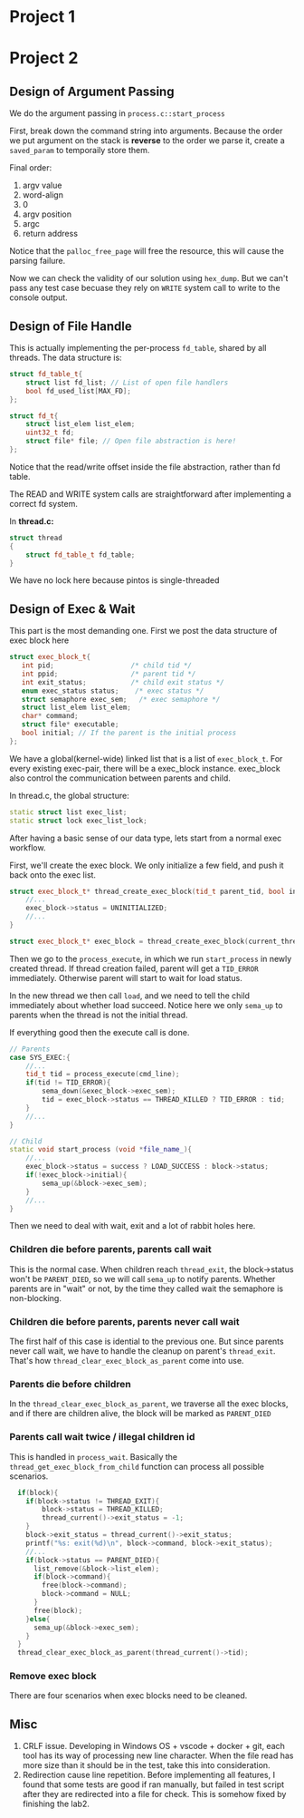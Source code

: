 # Project 1

# Project 2
## Design of Argument Passing
We do the argument passing in `process.c::start_process`


First, break down the command string into arguments. Because the order we put argument on the stack is **reverse** to the order we parse it, create a `saved_param` to temporaily store them.

Final order:

1. argv value
2. word-align
3. 0
4. argv position
5. argc
6. return address

Notice that the `palloc_free_page` will free the resource, this will cause the parsing failure.

Now we can check the validity of our solution using `hex_dump`. But we can't pass any test case becuase they rely on `WRITE` system call to write to the console output.

## Design of File Handle
This is actually implementing the per-process `fd_table`, shared by all threads. The data structure is:
```cpp
struct fd_table_t{
    struct list fd_list; // List of open file handlers
    bool fd_used_list[MAX_FD]; 
};

struct fd_t{
    struct list_elem list_elem;
    uint32_t fd;
    struct file* file; // Open file abstraction is here!
};
``` 
Notice that the read/write offset inside the file abstraction, rather than fd table.

The READ and WRITE system calls are straightforward after implementing a correct fd system.

In **thread.c:**
```cpp
struct thread
{
    struct fd_table_t fd_table;
}
```
We have no lock here because pintos is single-threaded

## Design of Exec & Wait
This part is the most demanding one. 
First we post the data structure of exec block here
```cpp
struct exec_block_t{
   int pid;                   /* child tid */
   int ppid;                  /* parent tid */
   int exit_status;           /* child exit status */
   enum exec_status status;    /* exec status */
   struct semaphore exec_sem;   /* exec semaphore */
   struct list_elem list_elem; 
   char* command;
   struct file* executable;
   bool initial; // If the parent is the initial process
};

```
We have a global(kernel-wide) linked list that is a list of `exec_block_t`. For every existing exec-pair, there will be a exec_block instance. exec_block also control the communication between parents and child. 

In thread.c, the global structure:
```c++
static struct list exec_list;
static struct lock exec_list_lock;
```

After having a basic sense of our data type, lets start from a normal exec workflow. 

First, we'll create the exec block. We only initialize a few field, and push it back onto the exec list. 
```cpp
struct exec_block_t* thread_create_exec_block(tid_t parent_tid, bool initial){
    //...
    exec_block->status = UNINITIALIZED;
    //...
}

struct exec_block_t* exec_block = thread_create_exec_block(current_thread->tid, false);

```
Then we go to the `process_execute`, in which we run `start_process` in newly created thread. If thread creation failed, parent will get a `TID_ERROR` immediately. Otherwise parent will start to wait for load status.

In the new thread we then call `load`, and we need to tell the child immediately about whether load succeed. Notice here we only `sema_up` to parents when the thread is not the initial thread.

If everything good then the execute call is done.
```cpp
// Parents
case SYS_EXEC:{
    //...
    tid_t tid = process_execute(cmd_line);
    if(tid != TID_ERROR){
        sema_down(&exec_block->exec_sem);
        tid = exec_block->status == THREAD_KILLED ? TID_ERROR : tid;
    }
    //...
}

// Child
static void start_process (void *file_name_){
    //...
    exec_block->status = success ? LOAD_SUCCESS : block->status;
    if(!exec_block->initial){
        sema_up(&block->exec_sem);
    }
    //...
}
```
Then we need to deal with wait, exit and a lot of rabbit holes here. 
### Children die before parents, parents call wait
This is the normal case. When children reach `thread_exit`, the block->status won't be `PARENT_DIED`, so we will call `sema_up` to notify parents. Whether parents are in "wait" or not, by the time they called wait the semaphore is non-blocking.
### Children die before parents, parents never call wait
The first half of this case is idential to the previous one. But since parents never call wait, we have to handle the cleanup on parent's `thread_exit`. That's how `thread_clear_exec_block_as_parent` come into use.
### Parents die before children 
In the `thread_clear_exec_block_as_parent`, we traverse all the exec blocks, and if there are children alive, the block will be marked as `PARENT_DIED`
### Parents call wait twice / illegal children id
This is handled in `process_wait`. Basically the `thread_get_exec_block_from_child` function can process all possible scenarios.


```cpp
  if(block){
    if(block->status != THREAD_EXIT){
        block->status = THREAD_KILLED;
        thread_current()->exit_status = -1;
    }
    block->exit_status = thread_current()->exit_status;
    printf("%s: exit(%d)\n", block->command, block->exit_status);
    //...
    if(block->status == PARENT_DIED){
      list_remove(&block->list_elem);
      if(block->command){
        free(block->command);
        block->command = NULL;
      }
      free(block);
    }else{
      sema_up(&block->exec_sem);
    } 
  }
  thread_clear_exec_block_as_parent(thread_current()->tid);

```


### Remove exec block
There are four scenarios when exec blocks need to be cleaned.
## Misc
1. CRLF issue. Developing in Windows OS + vscode + docker + git, each tool has its way of processing new line character. When the file read has more size than it should be in the test, take this into consideration.
2. Redirection cause line repetition. Before implementing all features, I found that some tests are good if ran manually, but failed in test script after they are redirected into a file for check. This is somehow fixed by finishing the lab2.



